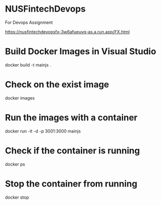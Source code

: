 # NUSFintechDevops
For Devops Assignment

https://nusfintechdevopsfx-3w6afueuvq-as.a.run.app/FX.html

# Build Docker Images in Visual Studio
docker build -t mainjs .

# Check on the exist image
docker images

# Run the images with a container
docker run -it -d -p 3001:3000 mainjs

# Check if the container is running
docker ps

# Stop the container from running
docker stop <container id>
